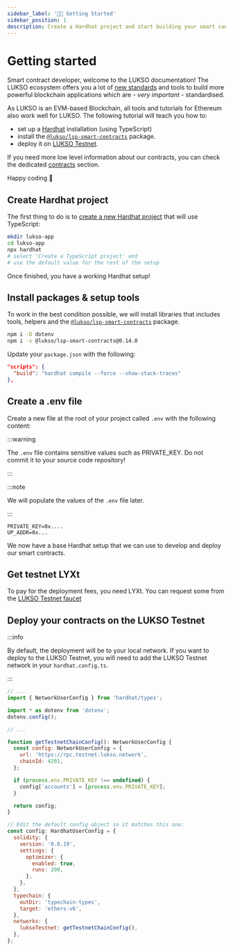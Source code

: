 ```yaml
---
sidebar_label: '👋🏻 Getting Started'
sidebar_position: 1
description: Create a Hardhat project and start building your smart contracts for LUKSO.
---
```


# Getting started

Smart contract developer, welcome to the LUKSO documentation! The LUKSO ecosystem offers you a lot of [new standards](../../standards/introduction.md) and tools to build more powerful blockchain applications which are - _very important_ - standardised.

As LUKSO is an EVM-based Blockchain, all tools and tutorials for Ethereum also work well for LUKSO. The following tutorial will teach you how to:

- set up a [Hardhat](https://hardhat.org/) installation (using TypeScript)
- install the [`@lukso/lsp-smart-contracts`](https://www.npmjs.com/package/@lukso/lsp-smart-contracts) package.
- deploy it on [LUKSO Testnet](../../networks/testnet/parameters).

If you need more low level information about our contracts, you can check the dedicated [contracts](../../contracts/introduction.md) section.

Happy coding 🧙

## Create Hardhat project

The first thing to do is to [create a new Hardhat project](https://hardhat.org/hardhat-runner/docs/getting-started#quick-start) that will use TypeScript:

```bash
mkdir lukso-app
cd lukso-app
npx hardhat
# select 'Create a TypeScript project' and
# use the default value for the rest of the setup
```

Once finished, you have a working Hardhat setup!

## Install packages &amp; setup tools

To work in the best condition possible, we will install libraries that includes tools, helpers and the [`@lukso/lsp-smart-contracts`](https://www.npmjs.com/package/@lukso/lsp-smart-contracts) package.

```bash
npm i -D dotenv
npm i -s @lukso/lsp-smart-contracts@0.14.0
```

Update your `package.json` with the following:

```json title="package.json"
"scripts": {
  "build": "hardhat compile --force --show-stack-traces"
},
```

## Create a .env file

Create a new file at the root of your project called `.env` with the following content:

:::warning

The `.env` file contains sensitive values such as PRIVATE_KEY. Do not commit it to your source code repository!

:::

:::note

We will populate the values of the `.env` file later.

:::

```text title=".env"
PRIVATE_KEY=0x....
UP_ADDR=0x...
```

We now have a base Hardhat setup that we can use to develop and deploy our smart contracts.

## Get testnet LYXt

To pay for the deployment fees, you need LYXt. You can request some from the [LUKSO Testnet faucet](https://faucet.testnet.lukso.network/)

## Deploy your contracts on the LUKSO Testnet

:::info

By default, the deployment will be to your local network. If you want to deploy to the LUKSO Testnet, you will need to add the LUKSO Testnet network in your `hardhat.config.ts`.

:::

```js title="hardhat.config.ts"
// ...
import { NetworkUserConfig } from 'hardhat/types';

import * as dotenv from 'dotenv';
dotenv.config();

// ...

function getTestnetChainConfig(): NetworkUserConfig {
  const config: NetworkUserConfig = {
    url: 'https://rpc.testnet.lukso.network',
    chainId: 4201,
  };

  if (process.env.PRIVATE_KEY !== undefined) {
    config['accounts'] = [process.env.PRIVATE_KEY];
  }

  return config;
}

// Edit the default config object so it matches this one:
const config: HardhatUserConfig = {
  solidity: {
    version: '0.8.19',
    settings: {
      optimizer: {
        enabled: true,
        runs: 200,
      },
    },
  },
  typechain: {
    outDir: 'typechain-types',
    target: 'ethers-v6',
  },
  networks: {
    luksoTestnet: getTestnetChainConfig(),
  },
};
```
